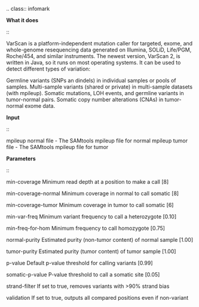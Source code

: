   .. class:: infomark

  **What it does**

  ::

  VarScan is a platform-independent mutation caller for targeted, exome, and whole-genome resequencing data generated on Illumina, SOLiD, Life/PGM, Roche/454, and similar instruments. The newest version, VarScan 2, is written in Java, so it runs on most  operating systems. It can be used to detect different types of variation:

  Germline variants (SNPs an dindels) in individual samples or pools of samples.
  Multi-sample variants (shared or private) in multi-sample datasets (with mpileup).
  Somatic mutations, LOH events, and germline variants in tumor-normal pairs.
  Somatic copy number alterations (CNAs) in tumor-normal exome data.


  **Input**

  ::

  mpileup normal file - The SAMtools mpileup file for normal
  mpileup tumor file - The SAMtools mpileup file for tumor


  **Parameters**

  ::

  min-coverage
  Minimum read depth at a position to make a call [8]

  min-coverage-normal
  Minimum coverage in normal to call somatic [8]

  min-coverage-tumor
  Minimum coverage in tumor to call somatic [6]

  min-var-freq
  Minimum variant frequency to call a heterozygote [0.10]

  min-freq-for-hom
  Minimum frequency to call homozygote [0.75]

  normal-purity
  Estimated purity (non-tumor content) of normal sample [1.00]

  tumor-purity
  Estimated purity (tumor content) of tumor sample [1.00]

  p-value
  Default p-value threshold for calling variants [0.99]

  somatic-p-value
  P-value threshold to call a somatic site [0.05]

  strand-filter
  If set to true, removes variants with >90% strand bias

  validation
  If set to true, outputs all compared positions even if non-variant

